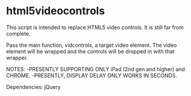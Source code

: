 html5videocontrols
==================

This script is intended to replace HTML5 video controls. It is still far from complete.

Pass the main function, vidcontrols, a target video element. The video element will be wrapped and the controls will be dropped in with that wrapper.

NOTES:
-PRESENTLY SUPPORTING ONLY iPad (2nd gen and higher) and CHROME.
-PRESENTLY, DISPLAY DELAY ONLY WORKS IN SECONDS.


Dependencies: jQuery